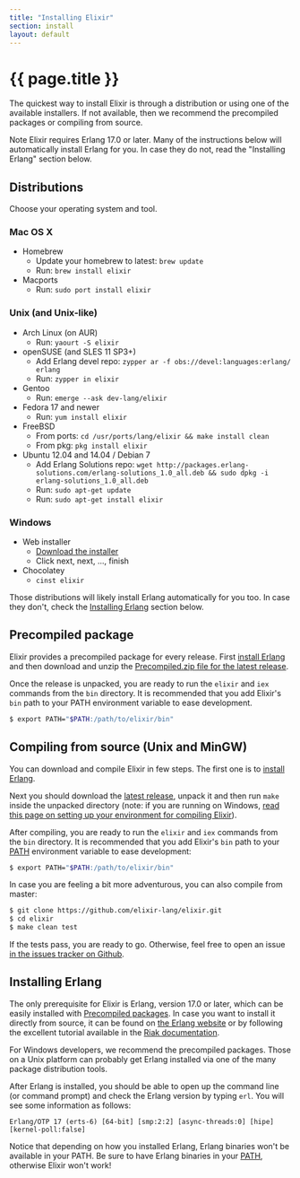 ```yaml
---
title: "Installing Elixir"
section: install
layout: default
---
```


# {{ page.title }}

The quickest way to install Elixir is through a distribution or using one of the available installers. If not available, then we recommend the precompiled packages or compiling from source.

Note Elixir requires Erlang 17.0 or later. Many of the instructions below will automatically install Erlang for you. In case they do not, read the "Installing Erlang" section below.

<div class="toc"></div>

## Distributions

Choose your operating system and tool.

### Mac OS X

  * Homebrew
    * Update your homebrew to latest: `brew update`
    * Run: `brew install elixir`
  * Macports
    * Run: `sudo port install elixir`

### Unix (and Unix-like)

  * Arch Linux (on AUR)
    * Run: `yaourt -S elixir`
  * openSUSE (and SLES 11 SP3+)
    * Add Erlang devel repo: `zypper ar -f obs://devel:languages:erlang/ erlang`
    * Run: `zypper in elixir`
  * Gentoo
    * Run: `emerge --ask dev-lang/elixir`
  * Fedora 17 and newer
    * Run: `yum install elixir`
  * FreeBSD
    * From ports: `cd /usr/ports/lang/elixir && make install clean`
    * From pkg: `pkg install elixir`
  * Ubuntu 12.04 and 14.04 / Debian 7
    * Add Erlang Solutions repo: `wget http://packages.erlang-solutions.com/erlang-solutions_1.0_all.deb && sudo dpkg -i erlang-solutions_1.0_all.deb`
    * Run: `sudo apt-get update`
    * Run: `sudo apt-get install elixir`

### Windows

  * Web installer
    * [Download the installer](http://s3.hex.pm/elixir-websetup.exe)
    * Click next, next, ..., finish
  * Chocolatey
    * `cinst elixir`

Those distributions will likely install Erlang automatically for you too. In case they don't, check the [Installing Erlang](/install.html#4-installing-erlang) section below.

## Precompiled package

Elixir provides a precompiled package for every release. First [install Erlang](/install.html#4-installing-erlang) and then download and unzip the [Precompiled.zip file for the latest release](https://github.com/elixir-lang/elixir/releases/).

Once the release is unpacked, you are ready to run the `elixir` and `iex` commands from the `bin` directory. It is recommended that you add Elixir's `bin` path to your PATH environment variable to ease development.

```bash
$ export PATH="$PATH:/path/to/elixir/bin"
```

## Compiling from source (Unix and MinGW)

You can download and compile Elixir in few steps. The first one is to [install Erlang](/install.html#4-installing-erlang).

Next you should download the [latest release](https://github.com/elixir-lang/elixir/releases/), unpack it and then run `make` inside the unpacked directory (note: if you are running on Windows, [read this page on setting up your environment for compiling Elixir](https://github.com/elixir-lang/elixir/wiki/Windows)).

After compiling, you are ready to run the `elixir` and `iex` commands from the `bin` directory. It is recommended that you add Elixir's `bin` path to your [PATH](http://en.wikipedia.org/wiki/Environment_variable) environment variable to ease development:

```bash
$ export PATH="$PATH:/path/to/elixir/bin"
```

In case you are feeling a bit more adventurous, you can also compile from master:

```bash
$ git clone https://github.com/elixir-lang/elixir.git
$ cd elixir
$ make clean test
```

If the tests pass, you are ready to go. Otherwise, feel free to open an issue [in the issues tracker on Github](https://github.com/elixir-lang/elixir).

## Installing Erlang

The only prerequisite for Elixir is Erlang, version 17.0 or later, which can be easily installed with [Precompiled packages](https://www.erlang-solutions.com/downloads/download-erlang-otp). In case you want to install it directly from source, it can be found on [the Erlang website](http://www.erlang.org/download.html) or by following the excellent tutorial available in the [Riak documentation](http://docs.basho.com/riak/1.3.0/tutorials/installation/Installing-Erlang/).

For Windows developers, we recommend the precompiled packages. Those on a Unix platform can probably get Erlang installed via one of the many package distribution tools.

After Erlang is installed, you should be able to open up the command line (or command prompt) and check the Erlang version by typing `erl`. You will see some information as follows:

    Erlang/OTP 17 (erts-6) [64-bit] [smp:2:2] [async-threads:0] [hipe] [kernel-poll:false]

Notice that depending on how you installed Erlang, Erlang binaries won't be available in your PATH. Be sure to have Erlang binaries in your [PATH](http://en.wikipedia.org/wiki/Environment_variable), otherwise Elixir won't work!
